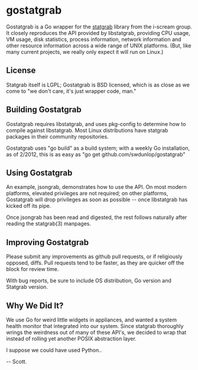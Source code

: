 gostatgrab
==========

Gostatgrab is a Go wrapper for the [statgrab]() library from the i-scream group.  It closely reproduces the API provided by libstatgrab, providing CPU usage, VM usage, disk statistics, process information, network information and other resource information across a wide range of UNIX platforms.  (But, like many current projects, we really only expect it will run on Linux.)

[statgrab]: https://github.com/i-scream/libstatgrab

## License

Statgrab itself is LGPL; Gostatgrab is BSD licensed, which is as close as we come to "we don't care, it's just wrapper code, man."

## Building Gostatgrab

Gostatgrab requires libstatgrab, and uses pkg-config to determine how to compile against libstatgrab.  Most Linux distributions have statgrab packages in their community repositories.

Gostatgrab uses "go build" as a build system; with a weekly Go installation, as of 2/2012, this is as easy as "go get github.com/swdunlop/gostatgrab"

## Using Gostatgrab

An example, jsongrab, demonstrates how to use the API.  On most modern platforms, elevated privileges are not required; on other platforms, Gostatgrab will drop privileges as soon as possible -- once libstatgrab has kicked off its pipe.

Once jsongrab has been read and digested, the rest follows naturally after reading the statgrab(3) manpages.

## Improving Gostatgrab

Please submit any improvements as github pull requests, or if religiously opposed, diffs.  Pull requests tend to be faster, as they are quicker off the block for review time.

With bug reports, be sure to include OS distribution, Go version and Statgrab version.

## Why We Did It?

We use Go for weird little widgets in appliances, and wanted a system health monitor that integrated into our system.  Since statgrab thoroughly wrings the weirdness out of many of these API's, we decided to wrap that instead of rolling yet another POSIX abstraction layer.

I suppose we could have used Python..

-- Scott.
